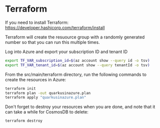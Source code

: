 # Terraform

If you need to install Terraform: https://developer.hashicorp.com/terraform/install

Terraform will create the resuource group with a randomly generated number so that you can run this multiple times.

Log into Azure and export your subscription ID and tenant ID
```bash
export TF_VAR_subscription_id=$(az account show --query id -o tsv)
export TF_VAR_tenant_id=$(az account show --query tenantId -o tsv)
```

From the src/main/terraform directory, run the following commands to create the resources in Azure:

```bash
terraform init
terraform plan -out quarkusinazure.plan
terraform apply "quarkusinazure.plan"
 ```

Don't forget to destroy your resources when you are done, and note that it can take a while for CosmosDB to delete:

```bash 
terraform destroy
```
